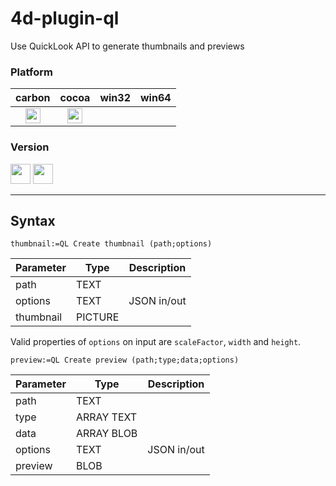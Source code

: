 # 4d-plugin-ql
Use QuickLook API to generate thumbnails and previews

### Platform

| carbon | cocoa | win32 | win64 |
|:------:|:-----:|:---------:|:---------:|
|<img src="https://cloud.githubusercontent.com/assets/1725068/22371562/1b091f0a-e4db-11e6-8458-8653954a7cce.png" width="24" height="24" />|<img src="https://cloud.githubusercontent.com/assets/1725068/22371562/1b091f0a-e4db-11e6-8458-8653954a7cce.png" width="24" height="24" />|||

### Version

<img src="https://cloud.githubusercontent.com/assets/1725068/18940649/21945000-8645-11e6-86ed-4a0f800e5a73.png" width="32" height="32" /> <img src="https://cloud.githubusercontent.com/assets/1725068/18940648/2192ddba-8645-11e6-864d-6d5692d55717.png" width="32" height="32" />

---

## Syntax

```
thumbnail:=QL Create thumbnail (path;options)
```

Parameter|Type|Description
------------|------------|----
path|TEXT|
options|TEXT|JSON in/out
thumbnail|PICTURE|

Valid properties of ``options`` on input are ``scaleFactor``, ``width`` and ``height``.

```
preview:=QL Create preview (path;type;data;options)
```

Parameter|Type|Description
------------|------------|----
path|TEXT|
type|ARRAY TEXT|
data|ARRAY BLOB|
options|TEXT|JSON in/out
preview|BLOB|
